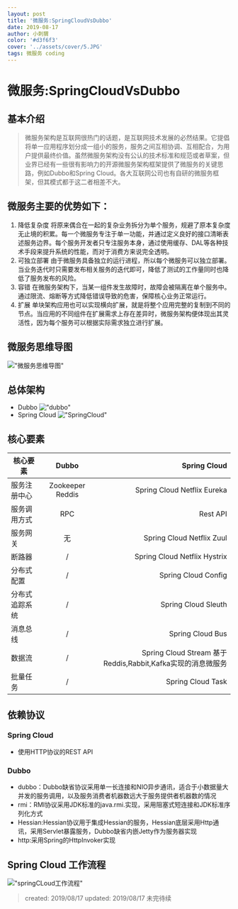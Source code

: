 ```yaml
---
layout: post
title: '微服务:SpringCloudVsDubbo'
date: 2019-08-17
author: 小刺猬
color: '#d3f6f3'
cover: '../assets/cover/5.JPG'
tags: 微服务 coding
---
```

# 微服务:SpringCloudVsDubbo
## 基本介绍
>  微服务架构是互联网很热门的话题，是互联网技术发展的必然结果。它提倡将单一应用程序划分成一组小的服务，服务之间互相协调、互相配合，为用户提供最终价值。虽然微服务架构没有公认的技术标准和规范或者草案，但业界已经有一些很有影响力的开源微服务架构框架提供了微服务的关键思路，例如Dubbo和Spring Cloud。各大互联网公司也有自研的微服务框架，但其模式都于这二者相差不大。

## 微服务主要的优势如下：
1. 降低复杂度
将原来偶合在一起的复杂业务拆分为单个服务，规避了原本复杂度无止境的积累。每一个微服务专注于单一功能，并通过定义良好的接口清晰表述服务边界。每个服务开发者只专注服务本身，通过使用缓存、DAL等各种技术手段来提升系统的性能，而对于消费方来说完全透明。
2. 可独立部署
由于微服务具备独立的运行进程，所以每个微服务可以独立部署。当业务迭代时只需要发布相关服务的迭代即可，降低了测试的工作量同时也降低了服务发布的风险。
3. 容错
在微服务架构下，当某一组件发生故障时，故障会被隔离在单个服务中。 通过限流、熔断等方式降低错误导致的危害，保障核心业务正常运行。
4. 扩展
单块架构应用也可以实现横向扩展，就是将整个应用完整的复制到不同的节点。当应用的不同组件在扩展需求上存在差异时，微服务架构便体现出其灵活性，因为每个服务可以根据实际需求独立进行扩展。

## 微服务思维导图
!["微服务思维导图"](https://yifanyu123.github.io/assets/微服务.png)
## 总体架构
- Dubbo
!["dubbo"](https://yifanyu123.github.io/assets/dubbo.png)
- Spring Cloud
!["SpringCloud"](https://yifanyu123.github.io/assets/eureka.png)
## 核心要素

|核心要素|Dubbo|	Spring Cloud|
|--|:--:|--:
服务注册中心	|Zookeeper Reddis	|Spring Cloud Netflix Eureka
服务调用方式|	RPC	|Rest API
服务网关	|无	|Spring Cloud Netflix Zuul
断路器	|/|Spring Cloud Netflix Hystrix
分布式配置	|/	|Spring Cloud Config
分布式追踪系统|	/	|Spring Cloud Sleuth
消息总线|	/	|Spring Cloud Bus
数据流|	/	|Spring Cloud Stream 基于Reddis,Rabbit,Kafka实现的消息微服务
批量任务|	/	|Spring Cloud Task

## 依赖协议

### Spring Cloud
- 使用HTTP协议的REST API

### Dubbo
- dubbo：Dubbo缺省协议采用单一长连接和NIO异步通讯，适合于小数据量大并发的服务调用，以及服务消费者机器数远大于服务提供者机器数的情况
- rmi：RMI协议采用JDK标准的java.rmi.实现，采用阻塞式短连接和JDK标准序列化方式
- Hessian:Hessian协议用于集成Hessian的服务，Hessian底层采用Http通讯，采用Servlet暴露服务，Dubbo缺省内嵌Jetty作为服务器实现
- http:采用Spring的HttpInvoker实现

## Spring Cloud 工作流程
!["springCLoud工作流程"](https://yifanyu123.github.io/assets/SpringCloud.png)



> created: 2019/08/17
> updated: 2019/08/17
> 未完待续
